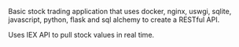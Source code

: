 Basic stock trading application that uses docker, nginx, uswgi, sqlite, javascript, python, flask and sql alchemy to create a RESTful API.

Uses IEX API to pull stock values in real time.